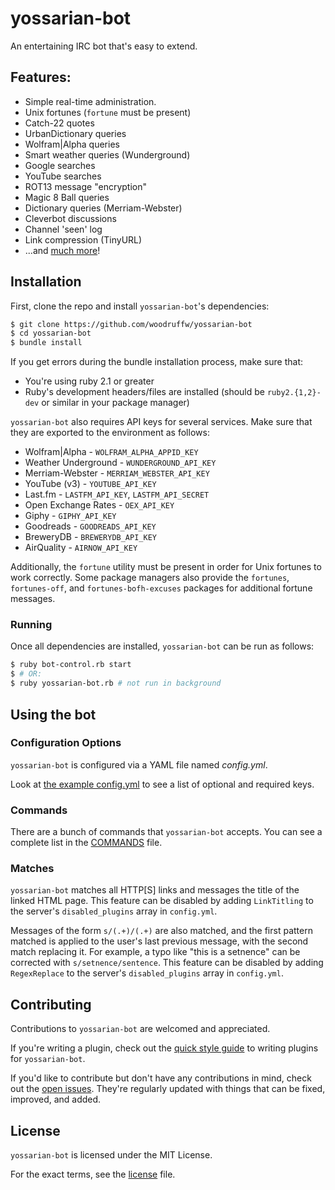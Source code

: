 yossarian-bot
=============

An entertaining IRC bot that's easy to extend.

## Features:
* Simple real-time administration.
* Unix fortunes (`fortune` must be present)
* Catch-22 quotes
* UrbanDictionary queries
* Wolfram|Alpha queries
* Smart weather queries (Wunderground)
* Google searches
* YouTube searches
* ROT13 message "encryption"
* Magic 8 Ball queries
* Dictionary queries (Merriam-Webster)
* Cleverbot discussions
* Channel 'seen' log
* Link compression (TinyURL)
* ...and [much more](COMMANDS.md)!

## Installation

First, clone the repo and install `yossarian-bot`'s dependencies:

```bash
$ git clone https://github.com/woodruffw/yossarian-bot
$ cd yossarian-bot
$ bundle install
```

If you get errors during the bundle installation process, make sure that:

* You're using ruby 2.1 or greater
* Ruby's development headers/files are installed (should be `ruby2.{1,2}-dev` or
similar in your package manager)

`yossarian-bot` also requires API keys for several services. Make sure that
they are exported to the environment as follows:

* Wolfram|Alpha - `WOLFRAM_ALPHA_APPID_KEY`
* Weather Underground - `WUNDERGROUND_API_KEY`
* Merriam-Webster - `MERRIAM_WEBSTER_API_KEY`
* YouTube (v3) - `YOUTUBE_API_KEY`
* Last.fm - `LASTFM_API_KEY`, `LASTFM_API_SECRET`
* Open Exchange Rates - `OEX_API_KEY`
* Giphy - `GIPHY_API_KEY`
* Goodreads - `GOODREADS_API_KEY`
* BreweryDB - `BREWERYDB_API_KEY`
* AirQuality - `AIRNOW_API_KEY`

Additionally, the `fortune` utility must be present in order for Unix fortunes
to work correctly. Some package managers also provide the `fortunes`,
`fortunes-off`, and `fortunes-bofh-excuses` packages for additional fortune
messages.

### Running

Once all dependencies are installed, `yossarian-bot` can be run as follows:

```bash
$ ruby bot-control.rb start
$ # OR:
$ ruby yossarian-bot.rb # not run in background
```

## Using the bot

### Configuration Options

`yossarian-bot` is configured via a YAML file named *config.yml*.

Look at [the example config.yml](config.yml.example) to see a list of optional
and required keys.

### Commands

There are a bunch of commands that `yossarian-bot` accepts. You can
see a complete list in the [COMMANDS](COMMANDS.md) file.

### Matches

`yossarian-bot` matches all HTTP[S] links and messages the title of the linked
HTML page. This feature can be disabled by adding `LinkTitling` to the server's
`disabled_plugins` array in `config.yml`.

Messages of the form `s/(.+)/(.+)` are also matched, and the first pattern
matched is applied to the user's last previous message, with the second match
replacing it. For example, a typo like "this is a setnence" can be corrected
with `s/setnence/sentence`. This feature can be disabled by adding
`RegexReplace` to the server's `disabled_plugins` array in `config.yml`.

## Contributing

Contributions to `yossarian-bot` are welcomed and appreciated.

If you're writing a plugin, check out the
[quick style guide](WRITING_PLUGINS.md) to writing plugins for `yossarian-bot`.

If you'd like to contribute but don't have any contributions in mind, check out
the [open issues](https://github.com/woodruffw/yossarian-bot/issues?q=is%3Aopen+is%3Aissue).
They're regularly updated with things that can be fixed, improved, and added.

## License

`yossarian-bot` is licensed under the MIT License.

For the exact terms, see the [license](LICENSE) file.
